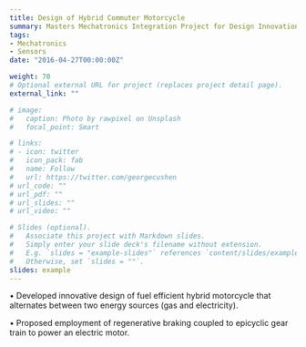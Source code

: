 ```yaml
---
title: Design of Hybrid Commuter Motorcycle
summary: Masters Mechatronics Integration Project for Design Innovation
tags:
- Mechatronics
- Sensors
date: "2016-04-27T00:00:00Z"

weight: 70
# Optional external URL for project (replaces project detail page).
external_link: ""

# image:
#   caption: Photo by rawpixel on Unsplash
#   focal_point: Smart

# links:
# - icon: twitter
#   icon_pack: fab
#   name: Follow
#   url: https://twitter.com/georgecushen
# url_code: ""
# url_pdf: ""
# url_slides: ""
# url_video: ""

# Slides (optional).
#   Associate this project with Markdown slides.
#   Simply enter your slide deck's filename without extension.
#   E.g. `slides = "example-slides"` references `content/slides/example-slides.md`.
#   Otherwise, set `slides = ""`.
slides: example
---
```

• Developed innovative design of fuel efficient hybrid motorcycle that alternates between two energy sources (gas and electricity).

• Proposed employment of regenerative braking coupled to epicyclic gear train to power an electric motor.
